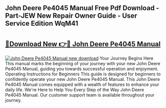 ## John Deere Pe4045 Manual Free Pdf Download - Part-JEW New Repair Owner Guide - User Service Edition WqM41

# <h2><a href="http://bc91658.oget.top/?id=John+Deere+Pe4045+Manual">🔗Download New 👉🔴 John Deere Pe4045 Manual</a></h2>

[![John Deere Pe4045 Manual new download](https://i.imgur.com/5g1atiW.png)](http://bc91658.oget.top/?id=John+Deere+Pe4045+Manual)
Your Journey Begins Here This manual marks the beginning of your journey with your new John Deere Pe4045 Manual, guiding you towards successful operation and enjoyment. Operating Instructions for Beginners This guide is designed for beginners to confidently operate your new John Deere Pe4045 Manual. This John Deere Pe4045 Manual comes equipped with a wealth of features to enhance your daily life. We're Here to Help You Every Step of the Way John Deere Pe4045 Manual. Our customer support team is available throughout your journey.
